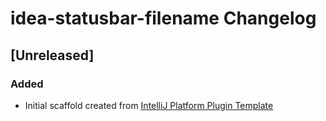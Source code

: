<!-- Keep a Changelog guide -> https://keepachangelog.com -->

# idea-statusbar-filename Changelog

## [Unreleased]
### Added
- Initial scaffold created from [IntelliJ Platform Plugin Template](https://github.com/JetBrains/intellij-platform-plugin-template)
